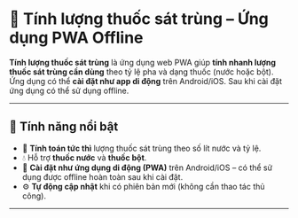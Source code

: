 # 🧪 Tính lượng thuốc sát trùng – Ứng dụng PWA Offline

**Tính lượng thuốc sát trùng** là ứng dụng web PWA giúp **tính nhanh lượng thuốc sát trùng cần dùng** theo tỷ lệ pha và dạng thuốc (nước hoặc bột).  
Ứng dụng có thể **cài đặt như app di động** trên Android/iOS. Sau khi cài đặt ứng dụng có thể sử dụng offline.

---

## 🚀 Tính năng nổi bật

- 🔢 **Tính toán tức thì** lượng thuốc sát trùng theo số lít nước và tỷ lệ.
- 💧 Hỗ trợ **thuốc nước** và **thuốc bột**.
- 📱 **Cài đặt như ứng dụng di động (PWA)** trên Android/iOS – có thể sử dụng được offline hoàn toàn sau khi cài đặt.
- ⚙️ **Tự động cập nhật** khi có phiên bản mới (không cần thao tác thủ công).

---
